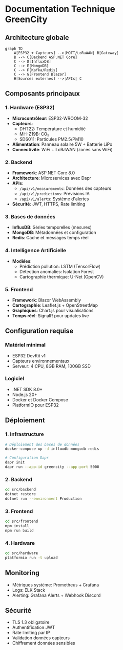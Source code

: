 # Documentation Technique GreenCity

## Architecture globale

```mermaid
graph TD
    A[ESP32 + Capteurs] -->|MQTT/LoRaWAN| B[Gateway]
    B --> C[Backend ASP.NET Core]
    C --> D[InfluxDB]
    C --> E[MongoDB]
    C --> F[Kafka/Redis]
    C --> G[Frontend Blazor]
    H[Sources externes] -->|APIs| C
```

## Composants principaux

### 1. Hardware (ESP32)
- **Microcontrôleur**: ESP32-WROOM-32
- **Capteurs**:
  - DHT22: Température et humidité
  - MH-Z19B: CO₂
  - SDS011: Particules PM2.5/PM10
- **Alimentation**: Panneau solaire 5W + Batterie LiPo
- **Connectivité**: WiFi + LoRaWAN (zones sans WiFi)

### 2. Backend
- **Framework**: ASP.NET Core 8.0
- **Architecture**: Microservices avec Dapr
- **APIs**:
  - `/api/v1/measurements`: Données des capteurs
  - `/api/v1/predictions`: Prévisions IA
  - `/api/v1/alerts`: Système d'alertes
- **Sécurité**: JWT, HTTPS, Rate limiting

### 3. Bases de données
- **InfluxDB**: Séries temporelles (mesures)
- **MongoDB**: Métadonnées et configuration
- **Redis**: Cache et messages temps réel

### 4. Intelligence Artificielle
- **Modèles**:
  - Prédiction pollution: LSTM (TensorFlow)
  - Détection anomalies: Isolation Forest
  - Cartographie thermique: U-Net (OpenCV)

### 5. Frontend
- **Framework**: Blazor WebAssembly
- **Cartographie**: Leaflet.js + OpenStreetMap
- **Graphiques**: Chart.js pour visualisations
- **Temps réel**: SignalR pour updates live

## Configuration requise

### Matériel minimal
- ESP32 DevKit v1
- Capteurs environnementaux
- Serveur: 4 CPU, 8GB RAM, 100GB SSD

### Logiciel
- .NET SDK 8.0+
- Node.js 20+
- Docker et Docker Compose
- PlatformIO pour ESP32

## Déploiement

### 1. Infrastructure
```bash
# Déploiement des bases de données
docker-compose up -d influxdb mongodb redis

# Configuration Dapr
dapr init
dapr run --app-id greencity --app-port 5000
```

### 2. Backend
```bash
cd src/backend
dotnet restore
dotnet run --environment Production
```

### 3. Frontend
```bash
cd src/frontend
npm install
npm run build
```

### 4. Hardware
```bash
cd src/hardware
platformio run -t upload
```

## Monitoring

- Métriques système: Prometheus + Grafana
- Logs: ELK Stack
- Alerting: Grafana Alerts + Webhook Discord

## Sécurité

- TLS 1.3 obligatoire
- Authentification JWT
- Rate limiting par IP
- Validation données capteurs
- Chiffrement données sensibles 